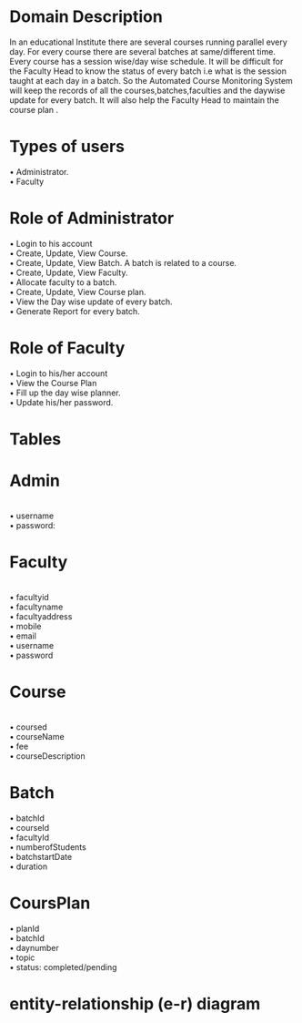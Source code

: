 <h1>Domain Description</h1>
<p>In an educational  Institute there are several courses running parallel  every day. For every course there are several batches at same/different time. Every course has a session wise/day wise schedule. It will be difficult for the Faculty Head to know the status of every batch i.e what is the session taught at each day in a batch.
So the Automated Course Monitoring System will keep the records of all the courses,batches,faculties and the daywise update for every batch. It will also help the Faculty Head to maintain the course plan .</p>

<h1>Types of users</h1>
•	Administrator.
<br>
•	Faculty
<br>
<h1>Role of Administrator</h1>
•	Login to his account
<br>
•	 Create, Update, View Course.
<br>
•	Create, Update, View Batch. A batch is related to a course. 
<br>
•	Create, Update, View Faculty.
<br>
•	Allocate faculty to a batch.
<br>
•	Create, Update, View Course plan.
<br>
•	View the Day wise update of every batch.
<br>
•	 Generate Report for every batch.
<br>

<h1>Role of Faculty</h1>
•	Login to his/her account
<br>
•	View the Course Plan
<br>
•	Fill up the day wise planner.
<br>
•	Update his/her password.
<br>

<h1>Tables</h1>
<h1>Admin</h1>
<br>
•	username
<br>
•	password:
<br>

<h1>Faculty</h1>
<br>
•	facultyid
<br>
•	facultyname
<br>
•	facultyaddress
<br>
•	mobile
<br>
•	email 
<br>
•	username
<br>
•	password
<br>
<h1>Course</h1>
<br>
•	coursed
<br>
•	courseName
<br>
•	fee
<br>
•	courseDescription
<br>
<h1>Batch</h1>
•	batchId
<br>
•	courseId
<br>
•	facultyId
<br>
•	numberofStudents
<br>
•	batchstartDate
<br>
•	duration 
<br>

<h1>CoursPlan</h1>
•	planId
<br>
•	batchId
<br>
•	daynumber
<br>
•	topic
<br>
•	status: completed/pending

<h1>entity-relationship (e-r) diagram</h1>
<img src="https://github.com/nagesh2609/insidious-spot-1655/blob/main/CMS%20Establish%20Relation%20Using%20tables.png?raw=true" alt="">

